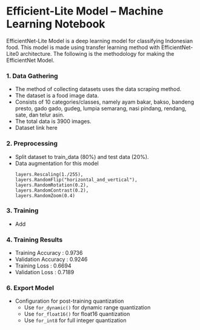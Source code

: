 # Efficient-Lite Model – Machine Learning Notebook
EfficientNet-Lite Model is a deep learning model for classifying Indonesian food. This model is made using transfer learning method with EfficientNet-Lite0 architecture. The following is the methodology for making the EfficientNet Model.

### 1. Data Gathering
- The method of collecting datasets uses the data scraping method.
- The dataset is a food image data.
- Consists of 10 categories/classes, namely ayam bakar, bakso, bandeng presto, gado gado, gudeg, lumpia semarang, nasi pindang, rendang, sate, dan telur asin.
- The total data is 3900 images.
- Dataset link here

### 2. Preprocessing
- Split dataset to train_data (80%) and test data (20%).
- Data augmentation for this model 
  ```
  layers.Rescaling(1./255),
  layers.RandomFlip("horizontal_and_vertical"),
  layers.RandomRotation(0.2),
  layers.RandomContrast(0.2),
  layers.RandomZoom(0.4)
  ```
  
### 3. Training
- Add 

### 4. Training Results
- Training Accuracy   : 0.9736
- Validation Accuracy : 0.9246
- Training Loss       : 0.6694
- Validation Loss     : 0.7189

### 6. Export Model
- Configuration for post-training quantization
  * Use ```for_dynamic()``` for dynamic range quantization
  * Use ```for_float16()``` for float16 quantization 
  * Use ```for_int8``` for full integer quantization 
